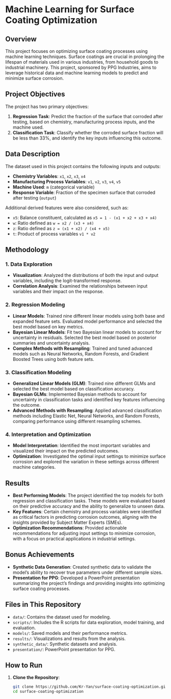 # Machine Learning for Surface Coating Optimization

## Overview

This project focuses on optimizing surface coating processes using machine learning techniques. Surface coatings are crucial in prolonging the lifespan of materials used in various industries, from household goods to industrial machinery. This project, sponsored by PPG Industries, aims to leverage historical data and machine learning models to predict and minimize surface corrosion.

## Project Objectives

The project has two primary objectives:

1. **Regression Task**: Predict the fraction of the surface that corroded after testing, based on chemistry, manufacturing process inputs, and the machine used.
2. **Classification Task**: Classify whether the corroded surface fraction will be less than 33%, and identify the key inputs influencing this outcome.

## Data Description

The dataset used in this project contains the following inputs and outputs:

- **Chemistry Variables**: `x1`, `x2`, `x3`, `x4`
- **Manufacturing Process Variables**: `v1`, `v2`, `v3`, `v4`, `v5`
- **Machine Used**: `m` (categorical variable)
- **Response Variable**: Fraction of the specimen surface that corroded after testing (`output`)

Additional derived features were also considered, such as:
- `x5`: Balance constituent, calculated as `x5 = 1 - (x1 + x2 + x3 + x4)`
- `w`: Ratio defined as `w = x2 / (x3 + x4)`
- `z`: Ratio defined as `z = (x1 + x2) / (x4 + x5)`
- `t`: Product of process variables `v1 * v2`

## Methodology

### 1. Data Exploration
- **Visualization**: Analyzed the distributions of both the input and output variables, including the logit-transformed response.
- **Correlation Analysis**: Examined the relationships between input variables and their impact on the response.

### 2. Regression Modeling
- **Linear Models**: Trained nine different linear models using both base and expanded feature sets. Evaluated model performance and selected the best model based on key metrics.
- **Bayesian Linear Models**: Fit two Bayesian linear models to account for uncertainty in residuals. Selected the best model based on posterior summaries and uncertainty analysis.
- **Complex Methods with Resampling**: Trained and tuned advanced models such as Neural Networks, Random Forests, and Gradient Boosted Trees using both feature sets.

### 3. Classification Modeling
- **Generalized Linear Models (GLM)**: Trained nine different GLMs and selected the best model based on classification accuracy.
- **Bayesian GLMs**: Implemented Bayesian methods to account for uncertainty in classification tasks and identified key features influencing the outcome.
- **Advanced Methods with Resampling**: Applied advanced classification methods including Elastic Net, Neural Networks, and Random Forests, comparing performance using different resampling schemes.

### 4. Interpretation and Optimization
- **Model Interpretation**: Identified the most important variables and visualized their impact on the predicted outcomes.
- **Optimization**: Investigated the optimal input settings to minimize surface corrosion and explored the variation in these settings across different machine categories.

## Results

- **Best Performing Models**: The project identified the top models for both regression and classification tasks. These models were evaluated based on their predictive accuracy and the ability to generalize to unseen data.
- **Key Features**: Certain chemistry and process variables were identified as critical factors in predicting corrosion outcomes, aligning with the insights provided by Subject Matter Experts (SMEs).
- **Optimization Recommendations**: Provided actionable recommendations for adjusting input settings to minimize corrosion, with a focus on practical applications in industrial settings.

## Bonus Achievements

- **Synthetic Data Generation**: Created synthetic data to validate the model’s ability to recover true parameters under different sample sizes.
- **Presentation for PPG**: Developed a PowerPoint presentation summarizing the project’s findings and providing insights into optimizing surface coating processes.

## Files in This Repository

- `data/`: Contains the dataset used for modeling.
- `scripts/`: Includes the R scripts for data exploration, model training, and evaluation.
- `models/`: Saved models and their performance metrics.
- `results/`: Visualizations and results from the analysis.
- `synthetic_data/`: Synthetic datasets and analysis.
- `presentation/`: PowerPoint presentation for PPG.

## How to Run

1. **Clone the Repository**:
   ```bash
   git clone https://github.com/Kr-Yan/surface-coating-optimization.git
   cd surface-coating-optimization


